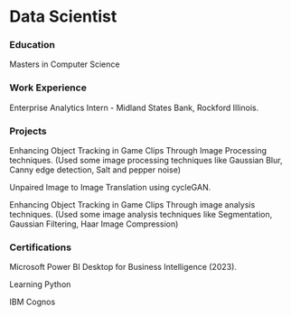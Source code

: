 # Data Scientist

### Education
Masters in Computer Science

### Work Experience
Enterprise Analytics Intern - Midland States Bank, Rockford Illinois.

### Projects
Enhancing Object Tracking in Game Clips Through Image Processing techniques. 
    (Used some image processing techniques like Gaussian Blur, Canny edge detection, Salt and pepper noise)

    
Unpaired Image to Image Translation using cycleGAN.


Enhancing Object Tracking in Game Clips Through image analysis techniques.
    (Used some image analysis techniques like Segmentation, Gaussian Filtering, Haar Image Compression)


### Certifications
Microsoft Power BI Desktop for Business Intelligence (2023).

Learning Python

IBM Cognos

